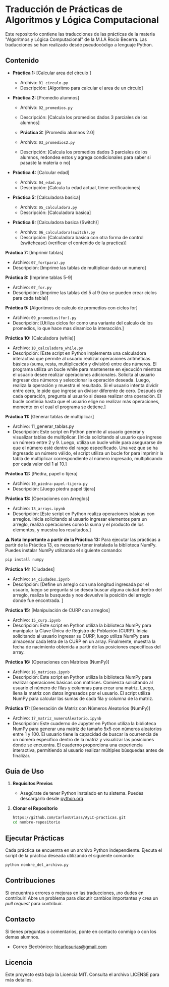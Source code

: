 # Traducción de Prácticas de Algoritmos y Lógica Computacional

Este repositorio contiene las traducciones de las prácticas de la materia "Algoritmos y Lógica Computacional" de la M.I.A Rocio Becerra. Las traducciones se han realizado desde pseudocódigo a lenguaje Python.

## Contenido

- **Práctica 1:** [Calcular area del circulo ]
  - Archivo: `01_circulo.py`
  - Descripción: [Algoritmo para calcular el area de un circulo]

- **Práctica 2:** [Promedio alumnos]
  - Archivo: `02_promedios.py`
  - Descripción: [Calcula los promedios dados 3 parciales de los alumnos]

  - **Práctica 3:** [Promedio alumnos 2.0]
  - Archivo: `03_promedios2.py`
  - Descripción: [Calcula los promedios dados 3 parciales de los alumnos, redondea estos y agrega condicionales para saber si pasaste la materia o no]

- **Práctica 4:** [Calcular edad]
  - Archivo: `04_edad.py`
  - Descripción: [Calcula tu edad actual, tiene verificaciones]

- **Práctica 5:** [Calculadora basica]
  - Archivo: `05_calculadora.py`
  - Descripción: [Calculadora basica]

- **Práctica 6:** [Calculadora basica (Switch)]
  - Archivo: `06_calculadora(switch).py`
  - Descripción: [Calculadora basica con otra forma de control (switchcase) (verificar el contenido de la practica)]

 **Práctica 7:** [Imprimir tablas]
  - Archivo: `07_for(para).py`
  - Descripción: [Imprime las tablas de multiplicar dado un numero]

 **Práctica 8:** [Imprime tablas 5-9]
  - Archivo: `07_for.py`
  - Descripción: [Imprime las tablas del 5 al 9 (no se pueden crear ciclos para cada tabla)]

  **Práctica 9:** [Algoritmos de calculo de promedios con ciclos for]
  - Archivo: `09_promedios(for).py`
  - Descripción: [Utiliza ciclos for como una variante del calculo de los promedios, lo que hace mas dinamico la interacción.]

  **Práctica 10:** [Calculadora (while)]
  - Archivo: `10_calculadora_while.py`
  - Descripción: [Este script en Python implementa una calculadora interactiva que permite al usuario realizar operaciones aritméticas básicas (suma, resta, multiplicación y división) entre dos números. El programa utiliza un bucle while para mantenerse en ejecución mientras el usuario desee realizar operaciones adicionales. Solicita al usuario ingresar dos números y seleccionar la operación deseada. Luego, realiza la operación y muestra el resultado. Si el usuario intenta dividir entre cero, le pide que ingrese un divisor diferente de cero. Después de cada operación, pregunta al usuario si desea realizar otra operación. El bucle continúa hasta que el usuario elige no realizar más operaciones, momento en el cual el programa se detiene.]

  **Práctica 11:** [Generar tablas de multiplicar]
  - Archivo: 11_generar_tablas.py
  - Descripción: Este script en Python permite al usuario generar y visualizar tablas de multiplicar. [Inicia solicitando al usuario que ingrese un número entre 2 y 9. Luego, utiliza un bucle while para asegurarse de que el número esté dentro del rango especificado. Una vez que se ha ingresado un número válido, el script utiliza un bucle for para imprimir la tabla de multiplicar correspondiente al número ingresado, multiplicando por cada valor del 1 al 10.]

  **Práctica 12:** [Piedra, papel o tijera]
  - Archivo: `10_piedra-papel-tijera.py`
  - Descripción: [Juego piedra papel tijera]

  **Práctica 13:** [Operaciones con Arreglos]
  - Archivo: `13_arrays.ipynb`
  - Descripción: [Este script en Python realiza operaciones básicas con arreglos. Inicia solicitando al usuario ingresar elementos para un arreglo, realiza operaciones como la suma y el producto de los elementos, y muestra los resultados.]

  ⚠️ **Nota Importante a partir de la Práctica 13:**
  Para ejecutar las prácticas a partir de la Práctica 13, es necesario tener instalada la biblioteca NumPy. Puedes instalar NumPy utilizando el siguiente comando:

  ```bash
  pip install numpy
  ```
**Práctica 14:** [Ciudades]
  - Archivo: `14_ciudades.ipynb`
  - Descripción: [Define un arreglo con una longitud ingresada por el usuario, luego se pregunta si se desea buscar alguna ciudad dentro del arreglo, realiza la busqueda y nos devuelve la posición del arreglo donde fue encontrada. ]


  **Práctica 15:** [Manipulación de CURP con arreglos]
  - Archivo: `15_curp.ipynb`
  - Descripción: Este script en Python utiliza la biblioteca NumPy para manipular la Clave Única de Registro de Población (CURP). Inicia solicitando al usuario ingresar su CURP, luego utiliza NumPy para almacenar cada letra de la CURP en un array. Finalmente, muestra la fecha de nacimiento obtenida a partir de las posiciones específicas del array.

  **Práctica 16:** [Operaciones con Matrices (NumPy)]
  - Archivo: `16_matrices.ipynb`
  - Descripción: Este script en Python utiliza la biblioteca NumPy para realizar operaciones básicas con matrices. Comienza solicitando al usuario el número de filas y columnas para crear una matriz. Luego, llena la matriz con datos ingresados por el usuario. El script utiliza NumPy para calcular las sumas de cada fila y columna de la matriz. 

  

  **Práctica 17:** [Generación de Matriz con Números Aleatorios (NumPy)]
  - Archivo: `17_matriz_numeroAleatorio.ipynb`
  - Descripción: Este cuaderno de Jupyter en Python utiliza la biblioteca NumPy para generar una matriz de tamaño 5x5 con números aleatorios entre 1 y 100. El usuario tiene la capacidad de buscar la ocurrencia de un número específico dentro de la matriz y visualizar las posiciones donde se encuentra. El cuaderno proporciona una experiencia interactiva, permitiendo al usuario realizar múltiples búsquedas antes de finalizar.


 

## Guía de Uso

1. **Requisitos Previos**
   - Asegúrate de tener Python instalado en tu sistema. Puedes descargarlo desde [python.org](https://www.python.org/).

2. **Clonar el Repositorio**
   ```bash
   https://github.com/CarlosUriass/AyLC-practicas.git
   cd nombre-repositorio

## Ejecutar Prácticas

Cada práctica se encuentra en un archivo Python independiente. Ejecuta el script de la práctica deseada utilizando el siguiente comando:

```bash
python nombre_del_archivo.py
```

## Contribuciones

Si encuentras errores o mejoras en las traducciones, ¡no dudes en contribuir! Abre un problema para discutir cambios importantes y crea un *pull request* para contribuir.

## Contacto

Si tienes preguntas o comentarios, ponte en contacto conmigo o con los demas alumnos.
- Correo Electrónico: [hicarlosurias@gmail.com](mailto:hicarlosurias@gmail.com)

## Licencia

Este proyecto está bajo la Licencia MIT. Consulta el archivo LICENSE para más detalles.
